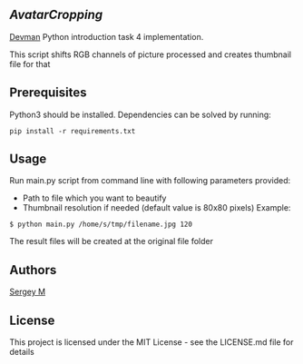 *AvatarCropping*
---
[Devman](https://dvmn.org/modules/meeting-python/lesson/avatar-cropping) Python introduction task 4 implementation.

This script shifts RGB channels of picture processed and creates thumbnail file for that

**Prerequisites**
---
Python3 should be installed.
Dependencies can be solved by running:
```
pip install -r requirements.txt
``` 

**Usage**
---
Run main.py script from command line with following parameters provided:
- Path to file which you want to beautify
- Thumbnail resolution if needed (default value is 80x80 pixels)
Example:
```
$ python main.py /home/s/tmp/filename.jpg 120
```
The result files will be created at the original file folder

**Authors**
---
[Sergey M](mailto:svmatveev1988@yandex.ru)

**License**
---
This project is licensed under the MIT License - see the LICENSE.md file for details